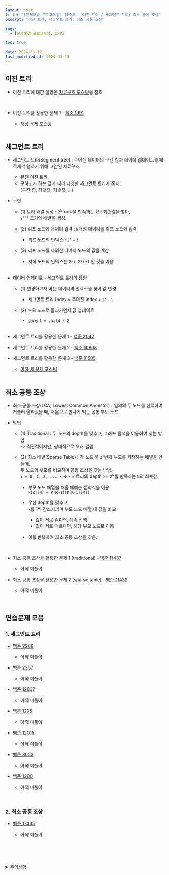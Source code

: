 ```yaml
---
layout: post
title: "[문제해결 프로그래밍] 11주차 - 이진 트리 / 세그먼트 트리/ 최소 공통 조상"
excerpt: "이진 트리, 세그먼트 트리, 최소 공통 조상"

tags:
  - [문제해결 프로그래밍, CPP]

toc: true

date: 2024-11-12
last_modified_at: 2024-11-13
---
```

## 이진 트리
- 이진 트리에 대한 설명은 [자료구조 포스팅][def]을 참조  

<br>

- 이진 트리를 활용한 문제 1 - [백준 1991][def2]  

  - [해당 문제 포스팅][def3]  

  <br>

## 세그먼트 트리
- 세그먼트 트리(Segment tree) : 주어진 데이터의 구간 합과 데이터 업데이트를 빠르게 수행하기 위해 고안된 자료구조.
  - 완전 이진 트리.
  - 구하고자 하는 값에 따라 다양한 세그먼트 트리가 존재.  
  (구간 합, 최댓값, 최솟값, ...)  

- 구현
  - (1) 트리 배열 생성 : `2`<sup>`k`</sup> >= `N`을 만족하는 `k`의 최솟값을 찾아,  
    `2`<sup>`k+1`</sup> 크기의 배열을 생성.  

  - (2) 리프 노드에 데이터 입력 : `N`개의 데이터를 리프 노드에 입력  
    - 리프 노드의 인덱스 : `2`<sup>`k`</sup> + `i`

  - (3) 리프 노드를 제외한 나머지 노드의 값을 계산  
    - 자식 노드의 인덱스는 `2*i`, `2*i+1` 인 것을 이용  

    <br>

- 데이터 업데이트 - 세그먼트 트리의 장점
  - (1) 변경하고자 하는 데이터의 인덱스를 찾아 값 변경  
    - 세그먼트 트리 index = 주어진 index + `2`<sup>`k`</sup> - `1`  
  - (2) 부모 노드로 올라가면서 값 업데이트  
    - `parent = child / 2`  

    <br>

- 세그먼트 트리를 활용한 문제 1 - [백준 2042][def4]  

- 세그먼트 트리를 활용한 문제 2 - [백준 10868][def5]  

- 세그먼트 트리를 활용한 문제 3 - [백준 11505][def6]  

  - [이하 세 문제 포스팅][def14]

  <br>

## 최소 공통 조상
- 최소 공통 조상(LCA, Lowest Common Ancestor) : 임의의 두 노드를 선택하여 거슬러 올라갔을 때, 처음으로 만나게 되는 공통 부모 노드.  

- 방법
  - (1) Traditional : 두 노드의 depth를 맞추고, 그래프 탐색을 이용하여 찾는 방법  
  -> 직관적이지만, 상대적으로 오래 걸림.  
  - (2) 희소 배열(Sparse Table) : 각 노드 별 `2`<sup>`i`</sup>번째 부모를 저장하는 배열을 만들어,  
    두 노드의 부모를 비교하며 공통 조상을 찾는 방법.  
    `i = 0, 1, 2, ... k` -> `k` = 트리의 depth >= `2`<sup>`k`</sup>를 만족하는 `k`의 최솟값.  

      - 부모 노드 배열을 채울 때에는 점화식을 이용  
      `P[K][N] = P[K-1][P[K-1][N]]`  

      - 우선 depth를 맞추고,  
      `k`를 1씩 감소시키며 부모 노드 배열 내 값을 비교  
        - 값이 서로 같다면, 계속 진행
        - 값이 서로 다르다면, 해당 부모 노드로 이동

      - 이를 반복하여 최소 공통 조상을 찾음.  

<br>

- 최소 공통 조상을 활용한 문제 1 (traditional) - [백준 11437][def15]

  - 아직 미풀이

- 최소 공통 조상을 활용한 문제 2 (sparse table) - [백준 11438][def16]

  - 아직 미풀이

<br>

## 연습문제 모음
### 1. 세그먼트 트리
- [백준 2268][def7]  

  - 아직 미풀이

- [백준 2357][def8]  

  - 아직 미풀이

- [백준 12837][def9]  

  - 아직 미풀이

- [백준 1275][def10]  

  - 아직 미풀이

- [백준 12015][def11]  

  - 아직 미풀이

- [백준 3653][def12]  

  - 아직 미풀이

- [백준 1280][def13]  

  - 아직 미풀이

<br>

### 2. 최소 공통 조상
- [백준 17435][def17]  

  - 아직 미풀이

<br>
<br>
<br>
<br>
<details>
<summary>주의사항</summary>
<div markdown="1">

이 포스팅은 강원대학교 이다영 교수님의 문제해결 프로그래밍 수업을 들으며 내용을 정리 한 것입니다.  
수업 내용에 대한 저작권은 교수님께 있으니,  
다른 곳으로의 무분별한 내용 복사를 자제해 주세요.

</div>
</details>

[def]: https://orbit3230.github.io/2024/04/29/DS_week9/#3-%EC%9D%B4%EC%A7%84-%ED%8A%B8%EB%A6%AC
[def2]: https://www.acmicpc.net/problem/1991
[def3]: https://orbit3230.github.io/2024/07/10/Daily_Backjoon/
[def4]: https://www.acmicpc.net/problem/2042
[def5]: https://www.acmicpc.net/problem/10868
[def6]: https://www.acmicpc.net/problem/11505
[def7]: https://www.acmicpc.net/problem/2268
[def8]: https://www.acmicpc.net/problem/2357
[def9]: https://www.acmicpc.net/problem/12837
[def10]: https://www.acmicpc.net/problem/1275
[def11]: https://www.acmicpc.net/problem/12015
[def12]: https://www.acmicpc.net/problem/3653
[def13]: https://www.acmicpc.net/problem/1280
[def14]: https://orbit3230.github.io/2024/11/13/Daily_Backjoon/
[def15]: https://www.acmicpc.net/problem/11437
[def16]: https://www.acmicpc.net/problem/11438
[def17]: https://www.acmicpc.net/problem/17435